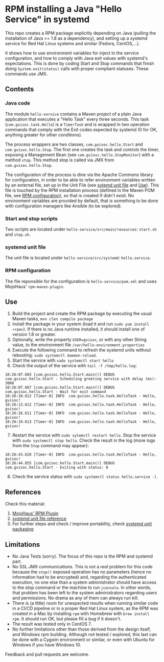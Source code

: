 # RPM installing a Java "Hello Service" in systemd
This repo creates a RPM package explicitly depending on Java (pulling the installation of Java >= 1.8 as a dependency), and setting up a systemd service for Red Hat Linux systems and similar (Fedora, CentOS,...). 

It shows how to use environment variables for inject in the service configuration, and how to comply with Java exit values with systemd's expectations. This is done by coding Start and Stop commands that finish doing `System.exit(status)` calls with proper compliant statuses. These commands use JMX.

## Contents
### Java code
The module `hello-service` contains a Maven project of a plain Java application that executes a "Hello Task" every three seconds. This task (`com.gvisoc.task.Hello`) is a `TimerTask` and is wrapped in two operation commands that comply with the Exit codes expected by systemd (0 for OK, anything greater for other conditions).

The process wrappers are two classes, `com.gvisoc.hello.Start` and `com.gvisoc.hello.Stop`. The first one creates the task and controls the timer, exposing a Management Bean (see `com.gviosc.hello.StopMonitor`) with a method `stop`. This method stop is called via JMX from `com.gvisoc.hello.Stop`. 

The configuration of the process is dine via the Apache Commons library for configuration, in order to be able to refer environment variables written by an external file, set up in the Unit File (see [sytemd unit file](#systemd-unit-file) and [Use](#use)). This file is touched by the RPM installation process (defined in the Maven POM file, see [RPM configuration](#rpm-configuration)), so that is created if didn't exist. No environment variables are provided by default, that is something to be done with configuration managers like Ansible (to be explored).

### Start and stop scripts
Two scripts are located under `hello-service/src/main/resources`: `start.sh` and `stop.sh`.

### systemd unit file
The unit file is located under `hello-service/src/systemd`: `hello.service`.

### RPM configuration
The file reponsible for the configuration is `hello-service/pom.xml` and uses MojoHaus' `rpm-maven-plugin`.

## Use
1. Build the project and create the RPM package by executing the usual Maven tasks, `mvn clen compile package`
2. Install the package in your system (load it and run `sudo yum install <rpm>`). If there is no Java runtime installed, it should install one of version 1.8 or greater.
3. Optionally, write the property `USER=gvisoc`, or with any other String value, to the environment file `/var/hello-environment.properties`
4. Execute the following command to refresh the systemd units without rebooting: `sudo systemctl daemon-reload`.    
5. Start the service with `sudo systemctl start hello`
6. Check the output of the service with `tail -f /tmp/hello.log`:

```
10:26:07.603 [com.gvisoc.hello.Start.main()] DEBUG com.gvisoc.hello.Start - Scheduling greeting service with delay (ms): 3000
10:26:07.667 [com.gvisoc.hello.Start.main()] DEBUG com.gvisoc.hello.Start - Wait for exit command
10:26:10.612 [Timer-0] INFO  com.gvisoc.hello.task.HelloTask - Hello, gvisoc!
10:26:13.612 [Timer-0] INFO  com.gvisoc.hello.task.HelloTask - Hello, gvisoc!
10:26:16.611 [Timer-0] INFO  com.gvisoc.hello.task.HelloTask - Hello, gvisoc!
10:26:19.613 [Timer-0] INFO  com.gvisoc.hello.task.HelloTask - Hello, gvisoc!
```
7. Restart the service with `sudo sytemctl restart hello`. Stop the service with `sudo systemctl stop hello`. Check the result in the log (more logs from the `Stop` command may appear):
```
10:26:43.628 [Timer-0] INFO  com.gvisoc.hello.task.HelloTask - Hello, gvisoc!
10:26:44.855 [com.gvisoc.hello.Start.main()] DEBUG com.gvisoc.hello.Start - Exiting with status: 0
```
8. Check the service status with `sudo systemctl status hello.service -l`.

## References
Check this material:

1. [MojoHaus' RPM Plugin](https://www.mojohaus.org/rpm-maven-plugin/)
2. [systemd unit file reference](https://access.redhat.com/documentation/en-us/red_hat_enterprise_linux/7/html/system_administrators_guide/sect-managing_services_with_systemd-unit_files)
3. For further steps and check / improve portability, check [systemd unit packaging](https://access.redhat.com/documentation/en-us/red_hat_enterprise_linux/7/html/system_administrators_guide/sect-managing_services_with_systemd-unit_files)

## Limitations
* No Java Tests (sorry). The focus of this repo is the RPM and systemd part.
* No SSL JMX communications. This is not a *real* problem for this code because the `stop()` exposed operation has no parameters (hence no information had to be encrypted) and, regarding the authenticated execution, no one else than a system administrator should have access to the stop command or the machine to run `jconsole`. In other words, that problem has been left to the system administrators regarding users and permissions. No drama as any of them can always run kill.
* There is (a little) room for unexpected results when running similar code in a CI/CD pipeline or in a proper Red Hat Linux system, as the RPM was created in a Mac by installing `rpm` with Homebrew with `brew install rpm`. It should run OK, but please fill a bug if it doesn't.
* The result was tested only in CentOS 7.
* No further limitations other than those derived from the design itself, and Windows rpm building. Although not tested / explored, this last can be done with a Cygwin environment or similar, or even with Ubuntu for Windows if you have Windows 10. 

Feedback and pull requests are welcome.

